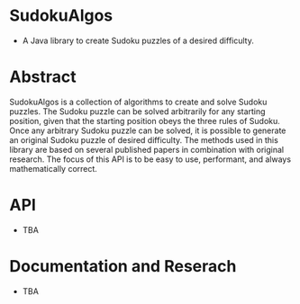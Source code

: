 SudokuAlgos
===========

 * A Java library to create Sudoku puzzles of a desired difficulty.

# Abstract

SudokuAlgos is a collection of algorithms to create and solve Sudoku puzzles. The Sudoku puzzle can be solved arbitrarily for any starting position, given that the starting position obeys the three rules of Sudoku. Once any arbitrary Sudoku puzzle can be solved, it is possible to generate an original Sudoku puzzle of desired difficulty. The methods used in this library are based on several published papers in combination with original research. The focus of this API is to be easy to use, performant, and always mathematically correct.

# API

 * TBA

# Documentation and Reserach

 * TBA
